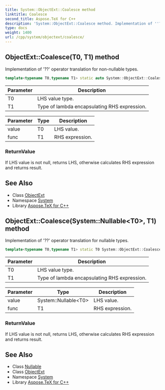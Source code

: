 ```yaml
---
title: System::ObjectExt::Coalesce method
linktitle: Coalesce
second_title: Aspose.TeX for C++
description: 'System::ObjectExt::Coalesce method. Implementation of ''??'' operator translation for non-nullable types in C++.'
type: docs
weight: 1400
url: /cpp/system/objectext/coalesce/
---
```

## ObjectExt::Coalesce(T0, T1) method


Implementation of '??' operator translation for non-nullable types.

```cpp
template<typename T0,typename T1> static auto System::ObjectExt::Coalesce(T0 value, T1 func)
```


| Parameter | Description |
| --- | --- |
| T0 | LHS value type. |
| T1 | Type of lambda encapsulating RHS expression. |

| Parameter | Type | Description |
| --- | --- | --- |
| value | T0 | LHS value. |
| func | T1 | RHS expression. |

### ReturnValue

If LHS value is not null, returns LHS, otherwise calculates RHS expression and returns result.

## See Also

* Class [ObjectExt](../)
* Namespace [System](../../)
* Library [Aspose.TeX for C++](../../../)
## ObjectExt::Coalesce(System::Nullable\<T0\>, T1) method


Implementation of '??' operator translation for nullable types.

```cpp
template<typename T0,typename T1> static T0 System::ObjectExt::Coalesce(System::Nullable<T0> value, T1 func)
```


| Parameter | Description |
| --- | --- |
| T0 | LHS value type. |
| T1 | Type of lambda encapsulating RHS expression. |

| Parameter | Type | Description |
| --- | --- | --- |
| value | System::Nullable\<T0\> | LHS value. |
| func | T1 | RHS expression. |

### ReturnValue

If LHS value is not null, returns LHS, otherwise calculates RHS expression and returns result.

## See Also

* Class [Nullable](../../nullable/)
* Class [ObjectExt](../)
* Namespace [System](../../)
* Library [Aspose.TeX for C++](../../../)
